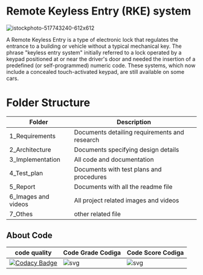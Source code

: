 # Remote Keyless Entry (RKE) system 

![istockphoto-517743240-612x612](https://user-images.githubusercontent.com/46382398/157919530-8a428220-ca97-46a3-8d53-59be45e35bfa.jpg)

A Remote Keyless Entry is a type of electronic lock that regulates the entrance to a building or vehicle without a typical mechanical key. The phrase "keyless entry system" initially referred to a lock operated by a keypad positioned at or near the driver's door and needed the insertion of a predefined (or self-programmed) numeric code. These systems, which now include a concealed touch-activated keypad, are still available on some cars.


# Folder Structure
|Folder	|Description|
|--------|----------|
|1_Requirements|	Documents detailing requirements and research|
|2_Architecture	|Documents specifying design details|
|3_Implementation |	All code and documentation |
|4_Test_plan |	Documents with test plans and procedures|
|5_Report	|Documents with all the readme file|
|6_Images and videos	|All project related images and videos|
|7_Othes	|other related file|

## About Code
|code quality| Code Grade Codiga | Code Score Codiga
|------------|----------------|-------------------|
|[![Codacy Badge](https://app.codacy.com/project/badge/Grade/131382834c4544179992d340ef423bd3)](https://www.codacy.com/gh/vinayaksinghmokhashi/M3_Group8/dashboard?utm_source=github.com&amp;utm_medium=referral&amp;utm_content=vinayaksinghmokhashi/M3_Group8&amp;utm_campaign=Badge_Grade)|![svg](https://user-images.githubusercontent.com/46382398/158003126-9b30a04d-4a98-4a68-b70b-c6b16eabb3c9.svg)|![svg](https://user-images.githubusercontent.com/46382398/158003135-ce91165f-3236-4a1c-80f1-85eb90e9622c.svg) |


